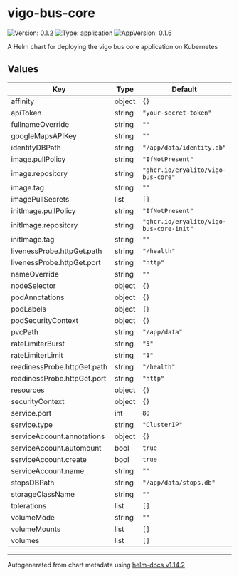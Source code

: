# vigo-bus-core

![Version: 0.1.2](https://img.shields.io/badge/Version-0.1.2-informational?style=flat-square) ![Type: application](https://img.shields.io/badge/Type-application-informational?style=flat-square) ![AppVersion: 0.1.6](https://img.shields.io/badge/AppVersion-0.1.6-informational?style=flat-square)

A Helm chart for deploying the vigo bus core application on Kubernetes

## Values

| Key | Type | Default | Description |
|-----|------|---------|-------------|
| affinity | object | `{}` |  |
| apiToken | string | `"your-secret-token"` |  |
| fullnameOverride | string | `""` |  |
| googleMapsAPIKey | string | `""` |  |
| identityDBPath | string | `"/app/data/identity.db"` |  |
| image.pullPolicy | string | `"IfNotPresent"` |  |
| image.repository | string | `"ghcr.io/eryalito/vigo-bus-core"` |  |
| image.tag | string | `""` |  |
| imagePullSecrets | list | `[]` |  |
| initImage.pullPolicy | string | `"IfNotPresent"` |  |
| initImage.repository | string | `"ghcr.io/eryalito/vigo-bus-core-init"` |  |
| initImage.tag | string | `""` |  |
| livenessProbe.httpGet.path | string | `"/health"` |  |
| livenessProbe.httpGet.port | string | `"http"` |  |
| nameOverride | string | `""` |  |
| nodeSelector | object | `{}` |  |
| podAnnotations | object | `{}` |  |
| podLabels | object | `{}` |  |
| podSecurityContext | object | `{}` |  |
| pvcPath | string | `"/app/data"` |  |
| rateLimiterBurst | string | `"5"` |  |
| rateLimiterLimit | string | `"1"` |  |
| readinessProbe.httpGet.path | string | `"/health"` |  |
| readinessProbe.httpGet.port | string | `"http"` |  |
| resources | object | `{}` |  |
| securityContext | object | `{}` |  |
| service.port | int | `80` |  |
| service.type | string | `"ClusterIP"` |  |
| serviceAccount.annotations | object | `{}` |  |
| serviceAccount.automount | bool | `true` |  |
| serviceAccount.create | bool | `true` |  |
| serviceAccount.name | string | `""` |  |
| stopsDBPath | string | `"/app/data/stops.db"` |  |
| storageClassName | string | `""` |  |
| tolerations | list | `[]` |  |
| volumeMode | string | `""` |  |
| volumeMounts | list | `[]` |  |
| volumes | list | `[]` |  |

----------------------------------------------
Autogenerated from chart metadata using [helm-docs v1.14.2](https://github.com/norwoodj/helm-docs/releases/v1.14.2)
